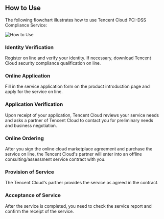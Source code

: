 ## How to Use
The following flowchart illustrates how to use Tencent Cloud PCI-DSS Compliance Service:

![How to Use](//mc.qcloudimg.com/static/img/7b1ecfa5c143c9267fdfcd4940806c06/image.png)

### Identity Verification
Register on line and verify your identity. If necessary, download Tencent Cloud security compliance qualification on line.
### Online Application
Fill in the service application form on the product introduction page and apply for the service on line.
### Application Verification
Upon receipt of your application, Tencent Cloud reviews your service needs and asks a partner of Tencent Cloud to contact you for preliminary needs and business negotiation.
### Online Ordering
After you sign the online cloud marketplace agreement and purchase the service on line, the Tencent Cloud's partner will enter into an offline consulting/assessment service contract with you.
### Provision of Service
The Tencent Cloud's partner provides the service as agreed in the contract.
### Acceptance of Service
After the service is completed, you need to check the service report and confirm the receipt of the service.

